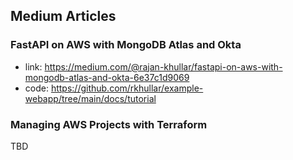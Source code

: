 ## Medium Articles

### FastAPI on AWS with MongoDB Atlas and Okta
- link: https://medium.com/@rajan-khullar/fastapi-on-aws-with-mongodb-atlas-and-okta-6e37c1d9069
- code: https://github.com/rkhullar/example-webapp/tree/main/docs/tutorial

### Managing AWS Projects with Terraform
TBD
